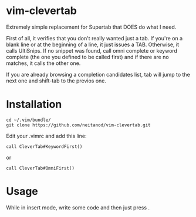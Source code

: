 vim-clevertab
=============

Extremely simple replacement for Supertab that DOES do what I need.

First of all, it verifies that you don't really wanted just a tab.
If you're on a blank line or at the beginning of a line, it just 
issues a TAB.
Otherwise, it calls UltiSnips.  If no snippet was found, call omni 
complete or keyword complete (the one you defined to be called first) 
and if there are no matches, it calls the other one.

If you are already browsing a completion candidates list, tab will jump
to the next one and shift-tab to the previos one.


Installation
============

    cd ~/.vim/bundle/
    git clone https://github.com/neitanod/vim-clevertab.git
    
Edit your .vimrc and add this line:
   
    call CleverTab#KeywordFirst()

or 
    
    call CleverTab#OmniFirst()


Usage
=====

While in insert mode, write some code and then just press <Tab>.
